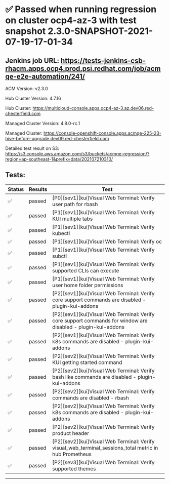 # :white_check_mark: Passed when running regression on cluster ocp4-az-3 with test snapshot 2.3.0-SNAPSHOT-2021-07-19-17-01-34 

## Jenkins job URL: https://tests-jenkins-csb-rhacm.apps.ocp4.prod.psi.redhat.com/job/acmqe-e2e-automation/241/


ACM Version: v2.3.0

Hub Cluster Version: 4.7.16

Hub Cluster: https://multicloud-console.apps.ocp4-az-3.az.dev06.red-chesterfield.com

Managed Cluster Version: 4.8.0-rc.1

Managed Cluster: https://console-openshift-console.apps.acmqe-225-23-hive-before-upgrade.dev09.red-chesterfield.com

Detailed test result on S3: https://s3.console.aws.amazon.com/s3/buckets/acmqe-regression/?region=ap-southeast-1&prefix=data/202107210310/

## Tests:

|Status|Results|Test|
|---|---|---|
| :white_check_mark: | passed | [P0][sev1][kui]Visual Web Terminal: Verify user path for rbash |
| :white_check_mark: | passed | [P1][sev1][kui]Visual Web Terminal: Verify KUI multiple tabs |
| :white_check_mark: | passed | [P1][sev1][kui]Visual Web Terminal: Verify kubectl |
| :white_check_mark: | passed | [P1][sev1][kui]Visual Web Terminal: Verify oc |
| :white_check_mark: | passed | [P1][sev1][kui]Visual Web Terminal: Verify subctl |
| :white_check_mark: | passed | [P1][sev1][kui]Visual Web Terminal: Verify supported CLIs can execute |
| :white_check_mark: | passed | [P1][sev1][kui]Visual Web Terminal: Verify user home folder permissions |
| :white_check_mark: | passed | [P2][sev1][kui]Visual Web Terminal: Verify core support commands are disabled - plugin-kui-addons |
| :white_check_mark: | passed | [P2][sev1][kui]Visual Web Terminal: Verify core support commands for window are disabled - plugin-kui-addons |
| :white_check_mark: | passed | [P2][sev1][kui]Visual Web Terminal: Verify k8s commands are disabled - plugin-kui-addons |
| :white_check_mark: | passed | [P2][sev2][kui]Visual Web Terminal: Verify KUI getting started command |
| :white_check_mark: | passed | [P2][sev2][kui]Visual Web Terminal: Verify bash like commands are disabled - plugin-kui-addons |
| :white_check_mark: | passed | [P2][sev2][kui]Visual Web Terminal: Verify commands are disabled - rbash |
| :white_check_mark: | passed | [P2][sev2][kui]Visual Web Terminal: Verify k8s commands are disabled - plugin-kui-addons |
| :white_check_mark: | passed | [P2][sev2][kui]Visual Web Terminal: Verify product header |
| :white_check_mark: | passed | [P2][sev2][kui]Visual Web Terminal: Verify visual_web_terminal_sessions_total metric in hub Prometheus |
| :white_check_mark: | passed | [P2][sev3][kui]Visual Web Terminal: Verify supported themes |


---

